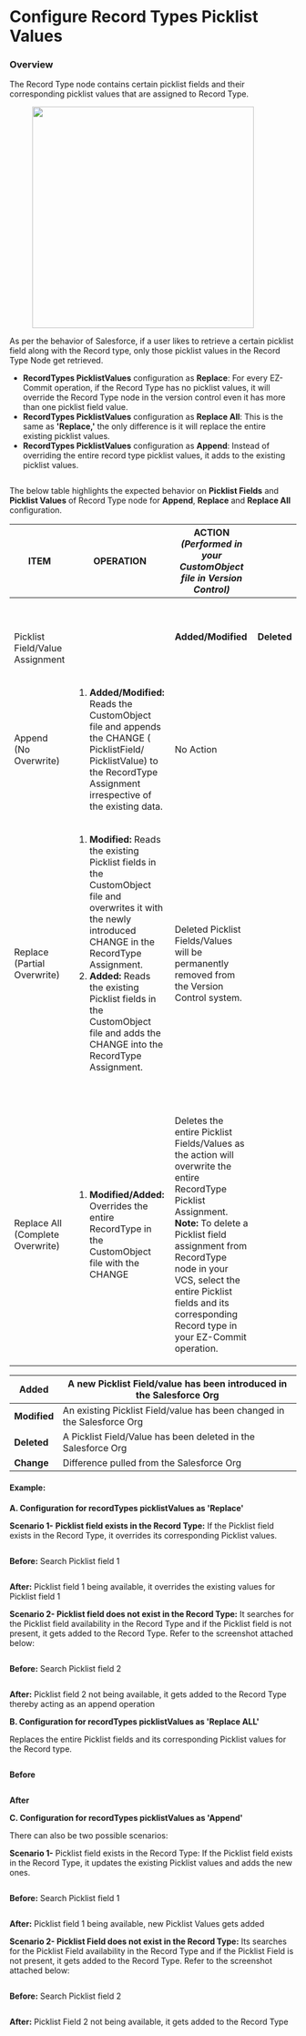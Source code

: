 # Configure Record Types Picklist Values

### Overview <a href="#overview" id="overview"></a>

The Record Type node contains certain picklist fields and their corresponding picklist values that are assigned to Record Type.

<figure><img src="../../../../.gitbook/assets/image (68) (1) (1) (1) (1) (1).png" alt="" width="389"><figcaption></figcaption></figure>

As per the behavior of Salesforce, if a user likes to retrieve a certain picklist field along with the Record type, only those picklist values in the Record Type Node get retrieved.

* **RecordTypes PicklistValues** configuration as **Replace**: For every EZ-Commit operation, if the Record Type has no picklist values, it will override the Record Type node in the version control even it has more than one picklist field value.
* **RecordTypes PicklistValues** configuration as **Replace All**: This is the same as **'Replace,'** the only difference is it will replace the entire existing picklist values.
* **RecordTypes PicklistValues** configuration as **Append**: Instead of overriding the entire record type picklist values, it adds to the existing picklist values.

<figure><img src="../../../../.gitbook/assets/image (1) (1) (1) (1) (1) (1) (1) (1) (1) (1) (1) (1) (1).png" alt=""><figcaption></figcaption></figure>

The below table highlights the expected behavior on **Picklist Fields** and **Picklist Values** of Record Type node for **Append**, **Replace** and **Replace All** configuration.

| ITEM                                           | OPERATION                                                                                                                                                                                                                                                                                                                                              | ACTION _(Performed in your CustomObject file in Version Control)_                                                                                                                                                                                                                                                           |             |
| ---------------------------------------------- | ------------------------------------------------------------------------------------------------------------------------------------------------------------------------------------------------------------------------------------------------------------------------------------------------------------------------------------------------------ | --------------------------------------------------------------------------------------------------------------------------------------------------------------------------------------------------------------------------------------------------------------------------------------------------------------------------- | ----------- |
| <p><br><br>Picklist Field/Value Assignment</p> | <p><br></p>                                                                                                                                                                                                                                                                                                                                            | **Added/Modified**                                                                                                                                                                                                                                                                                                          | **Deleted** |
| Append (No Overwrite)                          | <ol><li><strong>Added/Modified:</strong> Reads the CustomObject file and appends the CHANGE ( PicklistField/ PicklistValue) to the RecordType Assignment irrespective of the existing data.</li></ol>                                                                                                                                                  | No Action                                                                                                                                                                                                                                                                                                                   |             |
| Replace (Partial Overwrite)                    | <ol><li><strong>Modified:</strong> Reads the existing Picklist fields in the CustomObject file and overwrites it with the newly introduced CHANGE in the RecordType Assignment.</li><li><strong>Added:</strong> Reads the existing Picklist fields in the CustomObject file and adds the  CHANGE into the RecordType Assignment. </li></ol><p><br></p> | Deleted Picklist Fields/Values will be permanently removed from the Version Control system.                                                                                                                                                                                                                                 |             |
| Replace All (Complete Overwrite)               | <ol><li><strong>Modified/Added:</strong> Overrides the entire RecordType in the CustomObject file with the CHANGE</li></ol>                                                                                                                                                                                                                            | <p>Deletes the entire Picklist Fields/Values as the action will overwrite the entire RecordType Picklist Assignment.<br><strong>Note:</strong> To delete a Picklist field assignment from RecordType node in your VCS, select the entire Picklist fields and its corresponding Record type in your EZ-Commit operation.</p> |             |

| **Added**    | A new Picklist Field/value has been introduced in the Salesforce Org    |
| ------------ | ----------------------------------------------------------------------- |
| **Modified** | An existing Picklist Field/value has been changed in the Salesforce Org |
| **Deleted**  | A Picklist Field/Value has been deleted in the Salesforce Org           |
| **Change**   | Difference pulled from the Salesforce Org                               |

#### Example: <a href="#example" id="example"></a>

**A. Configuration for recordTypes picklistValues as 'Replace'**

**Scenario 1-** **Picklist field exists in the Record Type:** If the Picklist field exists in the Record Type, it overrides its corresponding Picklist values.

<figure><img src="../../../../.gitbook/assets/image (2) (1) (1) (1) (1) (1) (1) (1) (1) (1) (1) (1) (1).png" alt=""><figcaption></figcaption></figure>

**Before:** Search Picklist field 1

<figure><img src="../../../../.gitbook/assets/image (3) (1) (1) (1) (1) (1) (1) (1) (1) (1) (1) (1).png" alt=""><figcaption></figcaption></figure>

**After:** Picklist field 1 being available, it overrides the existing values for Picklist field 1



**Scenario 2- Picklist field does not exist in the Record Type:** It searches for the Picklist field availability in the Record Type and if the Picklist field is not present, it gets added to the Record Type. Refer to the screenshot attached below:

<figure><img src="../../../../.gitbook/assets/image (4) (1) (1) (1) (1) (1) (1) (1) (1) (1) (1).png" alt=""><figcaption></figcaption></figure>

**Before:** Search Picklist field 2

<figure><img src="../../../../.gitbook/assets/image (5) (1) (1) (1) (1) (1) (1) (1) (1) (1) (1).png" alt=""><figcaption></figcaption></figure>

**After:** Picklist field 2 not being available, it gets added to the Record Type thereby acting as an append operation

**B. Configuration for recordTypes picklistValues as 'Replace ALL'**

Replaces the entire Picklist fields and its corresponding Picklist values for the Record type.

<figure><img src="../../../../.gitbook/assets/image (6) (1) (1) (1) (1) (1) (1) (1) (1) (1) (1).png" alt=""><figcaption></figcaption></figure>

**Before**

<figure><img src="../../../../.gitbook/assets/image (7) (1) (1) (1) (1) (1) (1) (1) (1) (1) (1).png" alt=""><figcaption></figcaption></figure>

**After**

**C. Configuration for recordTypes picklistValues as 'Append'**

There can also be two possible scenarios:

**Scenario 1-** Picklist field exists in the Record Type: If the Picklist field exists in the Record Type, it updates the existing Picklist values and adds the new ones.

<figure><img src="../../../../.gitbook/assets/image (8) (1) (1) (1) (1) (1) (1) (1) (1) (1) (1).png" alt=""><figcaption></figcaption></figure>

**Before:** Search Picklist field 1

<figure><img src="../../../../.gitbook/assets/image (9) (1) (1) (1) (1) (1) (1) (1) (1) (1) (1).png" alt=""><figcaption></figcaption></figure>

**After:** Picklist field 1 being available, new Picklist Values gets added



**Scenario 2- Picklist Field does not exist in the Record Type:** Its searches for the Picklist Field availability in the Record Type and if the Picklist Field is not present, it gets added to the Record Type. Refer to the screenshot attached below:

<figure><img src="../../../../.gitbook/assets/image (10) (1) (1) (1) (1) (1) (1) (1) (1) (1) (1).png" alt=""><figcaption></figcaption></figure>

**Before:** Search Picklist field 2

<figure><img src="../../../../.gitbook/assets/image (11) (1) (1) (1) (1) (1) (1) (1) (1) (1) (1).png" alt=""><figcaption></figcaption></figure>

**After:** Picklist Field 2 not being available, it gets added to the Record Type
